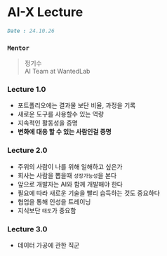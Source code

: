 # AI-X Lecture
```markdown
Date : 24.10.26
```

### ```Mentor```
> 정기수 <br />
> AI Team at WantedLab

### Lecture 1.0
+ 포트폴리오에는 결과물 보단 비율, 과정을 기록
+ 새로운 도구를 사용할수 있는 역량
+ 지속적인 활동성을 증명
+ **변화에 대응 할 수 있는 사람인걸 증명**

### Lecture 2.0
+ 주위의 사람이 나를 위해 일해하고 싶은가
+ 회사는 사람을 뽑을때 ```성장가능성```을 본다
+ 앞으로 개발자는 AI와 함께 개발해야 한다
+ 필요에 따라 새로운 기술을 빨리 습득하는 것도 중요하다
+ 협업을 통해 인성을 트레이닝
+ 지식보단 ```태도```가 중요함

### Lecture 3.0
+ 데이터 가공에 관한 직군